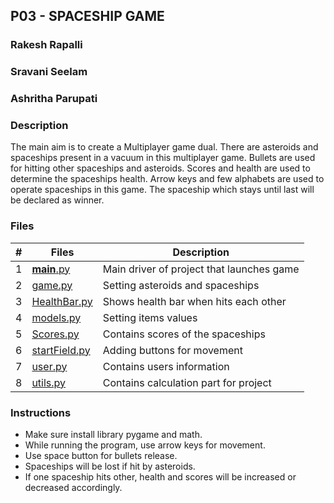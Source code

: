 ## P03 - SPACESHIP GAME

### Rakesh Rapalli
### Sravani Seelam
### Ashritha Parupati

### Description

The main aim is to create a Multiplayer game dual. There are asteroids and spaceships present in a vacuum in this multiplayer game. Bullets are used for hitting other spaceships and asteroids. Scores and health are used to determine the spaceships health. Arrow keys and few alphabets are used to operate spaceships in this game. The spaceship which stays until last will be declared as winner.


### Files

|  #  | Files   | Description                          |
|:---:| ------- | ------------------------------------ |
|  1  | [__main__.py](https://github.com/RakeshRapalli6/5443-2D-Rakesh/blob/main/Assignments/P03/__main__.py) | Main driver of project that launches game |
|  2  | [game.py](https://github.com/RakeshRapalli6/5443-2D-Rakesh/blob/main/Assignments/P03/game.py) | Setting asteroids and spaceships |
|  3  | [HealthBar.py](https://github.com/RakeshRapalli6/5443-2D-Rakesh/blob/main/Assignments/P03/HealthBar.py) | Shows health bar when hits each other |
|  4  | [models.py](https://github.com/RakeshRapalli6/5443-2D-Rakesh/blob/main/Assignments/P03/models.py) | Setting items values |
|  5  | [ Scores.py](https://github.com/RakeshRapalli6/5443-2D-Rakesh/blob/main/Assignments/P03/Scores.py) | Contains scores of the spaceships |
|  6  | [startField.py](https://github.com/RakeshRapalli6/5443-2D-Rakesh/blob/main/Assignments/P03/starField.py) | Adding buttons for movement |
|  7  | [user.py](https://github.com/ashrithap02/5443-2D-Parupati/blob/main/Assignments/P03/user.py) | Contains users information |
|  8  | [utils.py](https://github.com/ashrithap02/5443-2D-Parupati/blob/main/Assignments/P03/utils.py) | Contains calculation part for project |

### Instructions

 - Make sure install library pygame and math.
 - While running the program, use arrow keys for movement.
 - Use space button for bullets release.
 - Spaceships will be lost if hit by asteroids.
 - If one spaceship hits other, health and scores will be increased or decreased accordingly.

